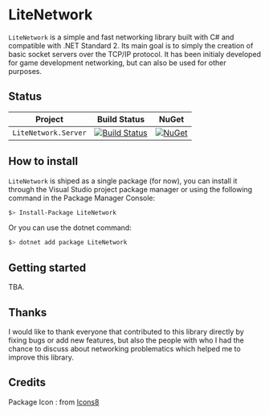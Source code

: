 # LiteNetwork

`LiteNetwork` is a simple and fast networking library built with C# and compatible with .NET Standard 2. Its main goal is to simply the creation of basic socket servers over the TCP/IP protocol.
It has been initialy developed for game development networking, but can also be used for other purposes.

## Status

| Project            | Build Status | NuGet |
|--------------------|--------------|-------|
| `LiteNetwork.Server` | [![Build Status](https://dev.azure.com/eastrall/LiteNetwork/_apis/build/status/Eastrall.LiteNetwork?branchName=main)](https://dev.azure.com/eastrall/LiteNetwork/_build/latest?definitionId=4&branchName=main) | [![NuGet](https://img.shields.io/nuget/v/LiteNetwork.Server.svg)](https://www.nuget.org/packages/LiteNetwork.Server/) |


## How to install

`LiteNetwork` is shiped as a single package (for now), you can install it through the Visual Studio project package manager or using the following command in the Package Manager Console:

```sh
$> Install-Package LiteNetwork
```

Or you can use the dotnet command:

```sh
$> dotnet add package LiteNetwork
```

## Getting started

TBA.

## Thanks

I would like to thank everyone that contributed to this library directly by fixing bugs or add new features, but also the people with who I had the chance to discuss about networking problematics which helped me to improve this library.

## Credits

Package Icon : from [Icons8](https://icons8.com/)
